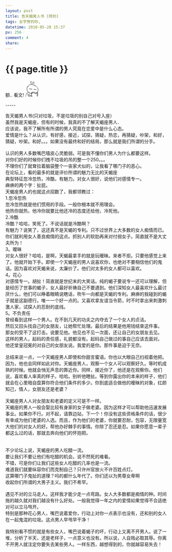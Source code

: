 ```yaml
---
layout: post
title: 告天蝎男人书 [转的]
tags: 女字旁的你,
datetime: 2010-05-28 15:37
pv: 256
comment: 4
share: 
---
```


{{ page.title }}
================

 <p>额.. 看文!<img src="/images/j_0004.gif"                     /></p><p>-----</p><p>告天蝎男人书(只对垃圾，不是垃圾的别自己对号入座）<br />虽然我是天蝎座，但有的时候，我真的不了解天蝎座男人．<br />应该说，我不了解所有所谓的男人究竟在恋爱中是什么心态。<br />爱情是什么？从认识，有好感，接近，试探，猜疑，热恋，再猜疑，吵架，和好，猜疑，吵架。和好。。。如果没有最终和好的结局，那么就是我们所谓的分手。<br /> <br />认识的男人多数嘴巴嘻皮心灵脆弱。可是我不懂你们男人为什么都要这样。<br />对你们好的时候你们拽不垃圾的吊的整一个250。。。<br />不理你们了就耷拉着脑袋整个一丧家犬似的，让我看了哪门子的恶心。<br />在论坛上，看的最多的就是评价所谓的魅力无比的天蝎座<br />典型特征忽冷忽热，冷酷，有魅力。对女人很好，说他们对感情专一。<br />麻痹的两个字：扯屁。<br />天蝎座男人的也就这点招数了，我都领教过：<br />1.忽冷忽热<br />忽冷忽热就是他们惯用的手段。一般你根本就不用理会。<br />他热你就热，他冷你就要比他还冷的态度还给他，冷死他。<br />2.冷酷<br />冷酷？哈哈，笑死了。不说话就是冷酷啊？<br />有魅力？说笑了，这还真不是天蝎的专利。只不过世界上大多数的女人痴情而已。<br />你们就利用女人善良痴情的这点。抓别人的软肋再来对付弱女子。简直就不是大丈夫所为！<br />3。暧昧<br />对女人很好？哈哈，是啊，天蝎最拿手的就是玩暧昧。来者不拒。只要他感觉上来了。他就开始下手。即使一个天蝎座的男人说喜欢你，也绝对不要相信他们的鬼话。因为喜欢对天蝎来说，太廉价了。他们对太多的女人都可以喜欢。<br />4。花心<br />对感情专一。胡扯！简直就是世纪末的大笑话。纯的蝎子要说专一还可以理解，但是经历了世事的蝎子，女人最好祈祷自己不要遇到。他们深知女人最喜欢什么最讨厌什么，他们可以睁着眼睛说瞎话，吹牛一向都是天蝎的专利。麻痹的我碰到的蝎子就是这副德行。唯一一个好一点的。又喜欢拿友谊当令箭，时不时拿出来刺激刺激人家，试探人的忍耐的底线。<br />5。不负责任<br />曾经看到这样一个男人。在不到几天的功夫之内夺去了一个女人的贞洁。<br />然后又回头找自己的女朋友，让她帮忙处理。最后的结果是他用钱结束这件事。<br />那女的受不了这打击。说要见他。他见也不见一次面，还让自己的女朋友去见。<br />这样的男人，起码的责任感，礼貌都没有。起码自己做过的事自己应该去面对。<br />他还堂皇冠冕的对自己的女朋友说。我爱的是你。那件事是迫于无奈。<br /> <br />总结来说一点，一个天蝎座男人即使和你甜言蜜语。你也以大眼自己扫视着他把。因为，他也会同样如此对你。天蝎座男人，观察一个女人可以观察好久。等时机成熟的时候。他就会悄无声息的靠近你。同样，接近你了，他还是在观察你。他们说，喜欢看人率真的样子。哈哈。别听他瞎扯。等到你露出你的本来的样子，他们就会在心里暗自盘算你符合他们条件的多少。你到底适合做他的暧昧的对象，红颜知己，情人，女朋友还是老婆？<br /> <br />天蝎座男人人对女朋友和老婆的定义可是不一样。<br />天蝎座的男人一般会娶比较有身家的女子做老婆。因为这样才可以帮助他迅速发展事业。如果你不行。对不起，请靠边站，下一个！你没有这些资格条件的话，很少有幸成为他们老婆的人选。而且，作为他们的老婆，你就要忍耐，包容，无限量宽大他们的对女人的好。帮他办好棘手的事情。你除了忍还是忍。如果你愿意一辈子都这么过的话，那就去奔向他们的怀抱把。<br /> <br /> <br />不少论坛上说，天蝎座的男人吃醋一流。<br />要让我们不要让他们有吃醋的机会。说不然死的难看。<br />不错，可是你们让我们这些女人吃醋的几率也是一流。<br />难道我们就要纵容你们而克制自己？只许州官放火不许百姓点灯。<br />这算哪门子鬼扯的道理？吗的都什么年代了。你们还以为男尊女卑啊<br />收起你们所谓的大男子主义。我们不希罕。<br /> <br />遇见不对的立马走人。这样我才能少走一点弯路。女人大多数都是痴情的种。时间拖的越久就对我们越没有什么好处。一般我觉得一年之内的爱情如果觉得不合适绝对可以立马甩开。<br />特别是那种花心男人，嘴巴说着爱你，行动上对你一点表示也没有，还和别的女人在一起鬼混的垃圾。这点男人早甩早干净！<br /> <br />我特别看不惯的就是有些女人，嘴巴说着蝎子的坏，行动上又离不开男人。说了一堆，分析了半天，还是老样子，一点意义也没有。所以说，人自贱必取其辱。你离不开男人就注定你要失去某些男人。一样东西，越想得到的，你就越容易失去！</p> 

